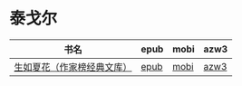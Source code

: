 # 泰戈尔

| 书名 | epub | mobi | azw3 |
| --- | --- | --- | --- |
| [生如夏花（作家榜经典文库）](http://ct.dalanmei.com/f/31084289-571738145-fb73cb) | [epub](http://ct.dalanmei.com/f/31084289-571738145-fb73cb) | [mobi](http://ct.dalanmei.com/f/31084289-571601101-8f5510) | [azw3](http://ct.dalanmei.com/f/31084289-571917674-8aa96c) |
